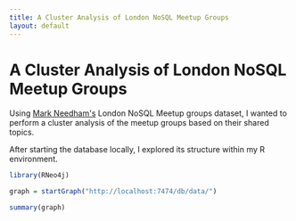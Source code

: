 ```yaml
---
title: A Cluster Analysis of London NoSQL Meetup Groups
layout: default
---
```


# A Cluster Analysis of London NoSQL Meetup Groups

Using [Mark Needham's](markhneedham.com) London NoSQL Meetup groups dataset, I wanted to perform a cluster analysis of the meetup groups based on their shared topics.

After starting the database locally, I explored its structure within my R environment.

```r
library(RNeo4j)

graph = startGraph("http://localhost:7474/db/data/")

summary(graph)


